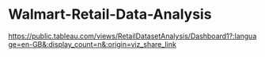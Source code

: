# Walmart-Retail-Data-Analysis

https://public.tableau.com/views/RetailDatasetAnalysis/Dashboard1?:language=en-GB&:display_count=n&:origin=viz_share_link 
